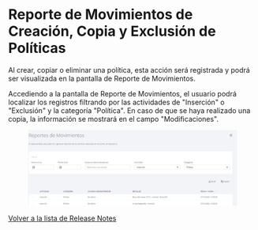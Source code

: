 # Reporte de Movimientos de Creación, Copia y Exclusión de Políticas

Al crear, copiar o eliminar una política, esta acción será registrada y podrá ser visualizada en la pantalla de Reporte de Movimientos.

Accediendo a la pantalla de Reporte de Movimientos, el usuario podrá localizar los registros filtrando por las actividades de "Inserción" o "Exclusión" y la categoría "Política". En caso de que se haya realizado una copia, la información se mostrará en el campo "Modificaciones".

<figure><img src="../../.gitbook/assets/image (75).png" alt=""><figcaption></figcaption></figure>

[Volver a la lista de Release Notes](./)
